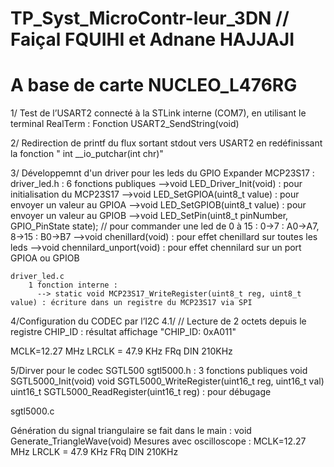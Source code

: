 # TP_Syst_MicroContr-leur_3DN  // Faiçal FQUIHI et Adnane HAJJAJI
# A base de carte NUCLEO_L476RG

1/
Test de l’USART2 connecté à la STLink interne (COM7), en utilisant le terminal RealTerm : 
Fonction USART2_SendString(void) 

2/
Redirection de printf du flux sortant stdout vers USART2 en redéfinissant la fonction " int __io_putchar(int chr)"

3/
Développemnt d'un driver pour les leds du GPIO Expander MCP23S17 :
	driver_led.h : 
		6 fonctions publiques
		  -->void LED_Driver_Init(void) : pour initialisation du MCP23S17 
		  -->void LED_SetGPIOA(uint8_t value) : pour envoyer un valeur au GPIOA
		  -->void LED_SetGPIOB(uint8_t value) : pour envoyer un valeur au GPIOB
		  -->void LED_SetPin(uint8_t pinNumber, GPIO_PinState state); // pour commander une led de 0 à 15 : 0->7 : A0->A7, 8->15 : B0->B7
		  -->void chenillard(void) : pour effet chenillard sur toutes les leds
		  -->void chennilard_unport(void) : pour effet chennilard sur un port GPIOA ou GPIOB
		
	driver_led.c
		1 fonction interne :
		  --> static void MCP23S17_WriteRegister(uint8_t reg, uint8_t value) : écriture dans un registre du MCP23S17 via SPI
		  

4/Configuration du CODEC par l’I2C
4.1/ // Lecture de 2 octets depuis le registre CHIP_ID : résultat affichage "CHIP_ID: 0xA011"

MCLK=12.27 MHz
LRCLK = 47.9 KHz
FRq DIN 210KHz

5/Dirver pour le codec SGTL500
sgtl5000.h : 3 fonctions publiques
	void SGTL5000_Init(void)
	void SGTL5000_WriteRegister(uint16_t reg, uint16_t val)
	uint16_t SGTL5000_ReadRegister(uint16_t reg) : pour débugage 

sgtl5000.c	

Génération du signal triangulaire se fait dans le main : void Generate_TriangleWave(void)
Mesures avec oscilloscope :
MCLK=12.27 MHz
LRCLK = 47.9 KHz
FRq DIN 210KHz


